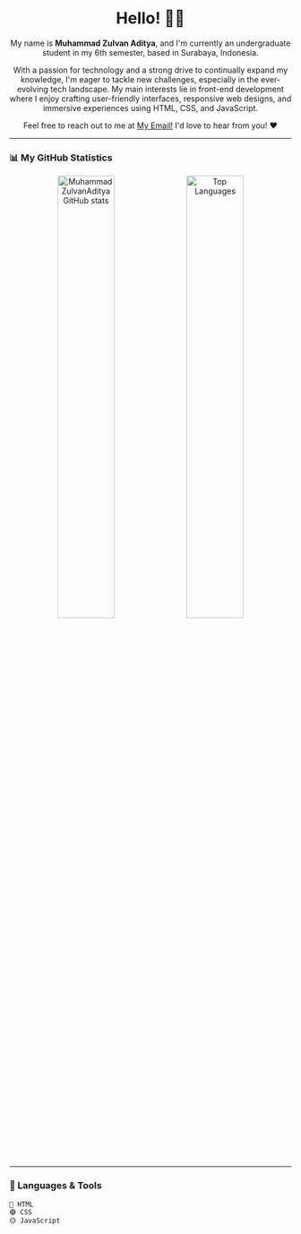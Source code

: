 <h1 align="center">Hello! 👋😄</h1>

<p align="center">
  My name is <b>Muhammad Zulvan Aditya</b>, and I'm currently an undergraduate student in my 6th semester, based in Surabaya, Indonesia.
</p>

<p align="center">
  With a passion for technology and a strong drive to continually expand my knowledge, I'm eager to tackle new challenges, especially in the ever-evolving tech landscape. 
  My main interests lie in front-end development where I enjoy crafting user-friendly interfaces, responsive web designs, and immersive experiences using HTML, CSS, and JavaScript.
</p>

<p align="center">
  Feel free to reach out to me at <a href="mailto:mzulvanadtya44@gmail.com">My Email!</a> I'd love to hear from you! ❤️
</p>

---

### 📊 My GitHub Statistics

<div align="center">
  <img src="https://github-readme-stats.vercel.app/api?username=MuhammadZulvanAditya&show_icons=true&theme=tokyonight" alt="MuhammadZulvanAditya GitHub stats" width="45%"/>
  <img src="https://github-readme-stats.vercel.app/api/top-langs/?username=MuhammadZulvanAditya&layout=compact&theme=tokyonight" alt="Top Languages" width="45%"/>
</div>

---

### 🚀 Languages & Tools

```txt
🔵 HTML
🟣 CSS
🟡 JavaScript
